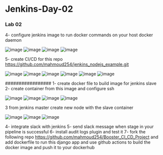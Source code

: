 # Jenkins-Day-02

### Lab 02

4- configure jenkins image to run docker commands on your host docker daemon

![image](https://user-images.githubusercontent.com/40915944/215272859-41336994-a422-4079-9ab8-53ce2edba385.png)
![image](https://user-images.githubusercontent.com/40915944/215272903-f1b71b7a-32fb-4734-bf97-3322e5fb90ea.png)
![image](https://user-images.githubusercontent.com/40915944/215272931-4d798bc4-2759-41fc-a635-f3f2ab430a03.png)
![image](https://user-images.githubusercontent.com/40915944/215273210-7f694cd3-456a-4d01-9b28-17402209b064.png)

5- create CI/CD for this repo https://github.com/mahmoud254/jenkins_nodejs_example.git

![image](https://user-images.githubusercontent.com/40915944/215273800-0638cd3e-edda-486f-9b7e-e18ddb2a37e6.png)
![image](https://user-images.githubusercontent.com/40915944/215273886-f25a6d14-e9f1-4e0f-b4c8-8c61ce2a3f4a.png)
![image](https://user-images.githubusercontent.com/40915944/215276015-f85d7046-2819-42d4-bcfe-deb84698e097.png)
![image](https://user-images.githubusercontent.com/40915944/215276059-f72be395-f05d-43ae-abcf-ae29ec37dd7b.png)
![image](https://user-images.githubusercontent.com/40915944/215276101-b805d9e7-65f8-4ccc-896e-cd98cea13851.png)
![image](https://user-images.githubusercontent.com/40915944/215276166-72c3decb-4f7b-4a7c-a151-1a5a5400a237.png)

#################
1- create docker file to build image for jenkins slave
2- create container from this image and configure ssh

![image](https://user-images.githubusercontent.com/40915944/215291769-5fca4fa9-382f-4be0-8ad7-6872f9eae374.png)
![image](https://user-images.githubusercontent.com/40915944/215291139-2158b85f-dd48-45bf-9f5d-a45fc0d41e9a.png)
![image](https://user-images.githubusercontent.com/40915944/215291235-61703aff-b24f-49d6-a41f-d0eded8a6acf.png)
![image](https://user-images.githubusercontent.com/40915944/215291355-45ffe810-fa3b-487f-b77b-8535fffaa8ed.png)

3 from jenkins master create new node with the slave container

![image](https://user-images.githubusercontent.com/40915944/215289648-9a501b9c-36a1-4d86-8e7a-6df7d15f721e.png)
![image](https://user-images.githubusercontent.com/40915944/215291395-510631a6-03e5-46ce-8fd8-7c5e28c7cc58.png)
![image](https://user-images.githubusercontent.com/40915944/215291406-25185a3b-7a00-483e-97ce-4a829a80090b.png)


4- integrate slack with jenkins
5- send slack message when stage in your pipeline is successful
6- install audit logs plugin and test it
7- fork the following repo https://github.com/mahmoud254/Booster_CI_CD_Project and add dockerfile to run this django app and use github actions to build the docker image and push it to your dockerhub
